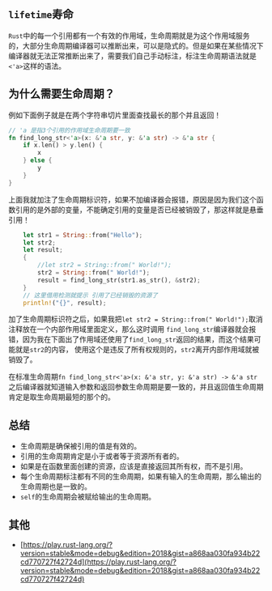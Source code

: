 ## `lifetime`寿命
`Rust`中的每一个引用都有一个有效的作用域，生命周期就是为这个作用域服务的，大部分生命周期编译器可以推断出来，可以是隐式的。但是如果在某些情况下编译器就无法正常推断出来了，需要我们自己手动标注，标注生命周期语法就是`<'a>`这样的语法。



## 为什么需要生命周期？

例如下面例子就是在两个字符串切片里面查找最长的那个并且返回！

```rust linenums='1'
// 'a 是指3个引用的作用域生命周期要一致
fn find_long_str<'a>(x: &'a str, y: &'a str) -> &'a str {
    if x.len() > y.len() {
        x
    } else {
        y
    }
}
```
上面我就加注了生命周期标识符，如果不加编译器会报错，原因是因为我们这个函数引用的是外部的变量，不能确定引用的变量是否已经被销毁了，那这样就是悬垂引用！

```rust linenums='1'
    let str1 = String::from("Hello");
    let str2;
    let result;
    {
        //let str2 = String::from(" World!");
        str2 = String::from(" World!");
        result = find_long_str(str1.as_str(), &str2);
    }
    // 这里借用检测就提示 引用了已经销毁的资源了
    println!("{}", result);
```

加了生命周期标识符之后，如果我把`let str2 = String::from(" World!");`取消注释放在一个内部作用域里面定义，那么这时调用
`find_long_str`编译器就会报错，因为我在下面出了作用域还使用了`find_long_str`返回的结果，而这个结果可能就是`str2`的内容，
使用这个是违反了所有权规则的，`str2`离开内部作用域就被销毁了。

在标准生命周期`fn find_long_str<'a>(x: &'a str, y: &'a str) -> &'a str`之后编译器就知道输入参数和返回参数生命周期是要一致的，并且返回值生命周期肯定是取生命周期最短的那个的。

## 总结
- 生命周期是确保被引用的值是有效的。
- 引用的生命周期肯定是小于或者等于资源所有者的。
- 如果是在函数里面创建的资源，应该是直接返回其所有权，而不是引用。
- 每个生命周期标注都有不同的生命周期，如果有输入的生命周期，那么输出的生命周期也是一致的。
- `self`的生命周期会被赋给输出的生命周期。

## 其他
- [https://play.rust-lang.org/?version=stable&mode=debug&edition=2018&gist=a868aa030fa934b22cd770727f42724d](https://play.rust-lang.org/?version=stable&mode=debug&edition=2018&gist=a868aa030fa934b22cd770727f42724d)